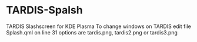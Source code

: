 # TARDIS-Spalsh
TARDIS Slashscreen for KDE Plasma
To change windows on TARDIS edit file Splash.qml on line 31 options are tardis.png, tardis2.png or tardis3.png
